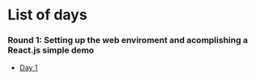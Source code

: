 # List of days
### Round 1: Setting up the web enviroment and acomplishing a React.js simple demo
* [Day 1](https://github.com/ldoc/100DaysOfCode/edit/master/Days/DAY_1.md) 
